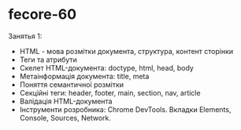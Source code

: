 # fecore-60

Занятья 1:

- HTML - мова розмітки документа, структура, контент сторінки
- Теги та атрибути
- Cкелет HTML-документа: doctype, html, head, body
- Метаінформація документа: title, meta
- Поняття семантичної розмітки
- Секційні теги: header, footer, main, section, nav, article
- Валідація HTML-документа
- Інструменти розробника: Chrome DevTools. Вкладки Elements, Console, Sources, Network.
